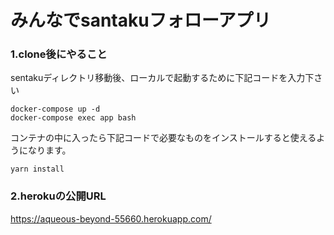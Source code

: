 # みんなでsantakuフォローアプリ

### 1.clone後にやること
sentakuディレクトリ移動後、ローカルで起動するために下記コードを入力下さい
```
docker-compose up -d
docker-compose exec app bash
```

コンテナの中に入ったら下記コードで必要なものをインストールすると使えるようになります。
```
yarn install
```

### 2.herokuの公開URL
https://aqueous-beyond-55660.herokuapp.com/
